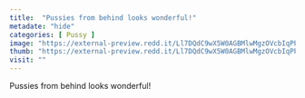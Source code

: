 ```yaml
---
title:  "Pussies from behind looks wonderful!"
metadate: "hide"
categories: [ Pussy ]
image: "https://external-preview.redd.it/Ll7DQdC9wX5W0AGBMlwMgzOVcbIqPP6DTzW8t1DhtsM.jpg?auto=webp&s=1a1a54534dbb9847b1e57ee11e1b25dac4f93dd6"
thumb: "https://external-preview.redd.it/Ll7DQdC9wX5W0AGBMlwMgzOVcbIqPP6DTzW8t1DhtsM.jpg?width=1080&crop=smart&auto=webp&s=553f62bc78bdf63a7827d3fd24293e3cc4154e09"
visit: ""
---
```

Pussies from behind looks wonderful!
